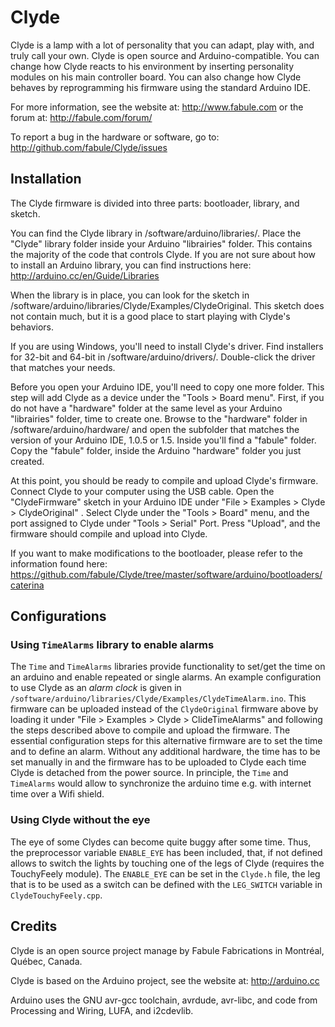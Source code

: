 ﻿Clyde
======
Clyde is a lamp with a lot of personality that you can adapt, play with, and truly call your own. Clyde is open source and Arduino-compatible.  You can change how Clyde reacts to his environment by inserting personality modules on his main controller board. You can also change how Clyde behaves by reprogramming his firmware using the standard Arduino IDE.

For more information, see the website at: http://www.fabule.com or the forum at: http://fabule.com/forum/

To report a bug in the hardware or software, go to:
http://github.com/fabule/Clyde/issues

Installation
------------

The Clyde firmware is divided into three parts: bootloader, library, and sketch.

You can find the Clyde library in /software/arduino/libraries/. Place the "Clyde" library folder inside your Arduino "librairies" folder. This contains the majority of the code that controls Clyde. If you are not sure about how to install an Arduino library, you can find instructions here: http://arduino.cc/en/Guide/Libraries

When the library is in place, you can look for the sketch in /software/arduino/libraries/Clyde/Examples/ClydeOriginal. This sketch does not contain much, but it is a good place to start playing with Clyde's behaviors.

If you are using Windows, you'll need to install Clyde's driver. Find installers for 32-bit and 64-bit in /software/arduino/drivers/.  Double-click the driver that matches your needs.

Before you open your Arduino IDE, you'll need to copy one more folder. This step will add Clyde as a device under the "Tools > Board menu". First, if you do not have a "hardware" folder at the same level as your Arduino "librairies" folder, time to create one. Browse to the "hardware" folder in /software/arduino/hardware/ and open the subfolder that matches the version of your Arduino IDE, 1.0.5 or 1.5. Inside you'll find a "fabule" folder. Copy the "fabule" folder, inside the Arduino "hardware" folder you just created.

At this point, you should be ready to compile and upload Clyde's firmware. Connect Clyde to your computer using the USB cable.  Open the "ClydeFirmware" sketch in your Arduino IDE under "File > Examples > Clyde > ClydeOriginal" . Select Clyde under the "Tools > Board" menu, and the port assigned to Clyde under "Tools > Serial" Port. Press "Upload", and the firmware should compile and upload into Clyde.

If you want to make modifications to the bootloader, please refer to the information found here: https://github.com/fabule/Clyde/tree/master/software/arduino/bootloaders/caterina

Configurations
--------------

### Using `TimeAlarms` library to enable alarms

The `Time` and `TimeAlarms` libraries provide functionality to set/get the time on an arduino and enable repeated or single alarms. An example configuration to use Clyde as an *alarm clock* is given in `/software/arduino/libraries/Clyde/Examples/ClydeTimeAlarm.ino`. This firmware can be uploaded instead of the `ClydeOriginal` firmware above by loading it under "File > Examples > Clyde > ClideTimeAlarms" and following the steps described above to compile and upload the firmware. The essential configuration steps for this alternative firmware are to set the time and to define an alarm. Without any additional hardware, the time has to be set manually in and the firmware has to be uploaded to Clyde each time Clyde is detached from the power source. In principle, the `Time` and `TimeAlarms` would allow to synchronize the arduino time e.g. with internet time over a Wifi shield.

### Using Clyde without the eye

The eye of some Clydes can become quite buggy after some time. Thus, the preprocessor variable `ENABLE_EYE` has been included, that, if not defined allows to switch the lights by touching one of the legs of Clyde (requires the TouchyFeely module). The `ENABLE_EYE` can be set in the `Clyde.h` file, the leg that is to be used as a switch can be defined with the `LEG_SWITCH` variable in `ClydeTouchyFeely.cpp`.

Credits
-------
Clyde is an open source project manage by Fabule Fabrications in Montréal, Québec, Canada.

Clyde is based on the Arduino project, see the website at: http://arduino.cc

Arduino uses the GNU avr-gcc toolchain, avrdude, avr-libc, and code from
Processing and Wiring, LUFA, and i2cdevlib.